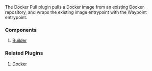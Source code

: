 The Docker Pull plugin pulls a Docker image from an existing Docker repository,
and wraps the existing image entrypoint with the Waypoint entrypoint.

### Components

1. [Builder](/waypoint/integrations/hashicorp/docker-pull/latest/components/builder/docker-pull-builder)

### Related Plugins

1. [Docker](/waypoint/integrations/hashicorp/docker)
